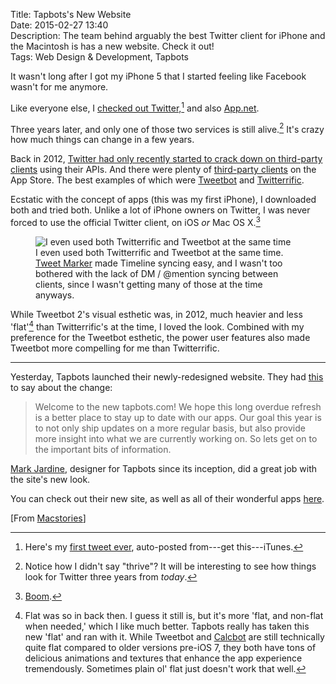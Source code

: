 Title: Tapbots's New Website  
Date: 2015-02-27 13:40  
Description: The team behind arguably the best Twitter client for iPhone and the Macintosh is has a new website. Check it out!  
Tags: Web Design & Development, Tapbots  

It wasn't long after I got my iPhone 5 that I started feeling like Facebook wasn't for me anymore. 

Like everyone else, I [checked out Twitter,][twitter][^tw] and also [App.net][app]. 

Three years later, and only one of those two services is still alive.[^sa] It's crazy how much things can change in a few years. 

Back in 2012, [Twitter had only recently started to crack down on third-party clients][arstechnica] using their APIs. And there were plenty of [third-party clients][studio] on the App Store. The best examples of which were [Tweetbot][archive] and [Twitterrific][archive 2].

Ecstatic with the concept of apps (this was my first iPhone), I downloaded both and tried both. Unlike a lot of iPhone owners on Twitter, I was never forced to use the official Twitter client, on iOS *or* Mac OS X.[^os] 

<figure>
	<img class="screenshot iphone" src="http://d.pr/i/gML7+" alt="I even used both Twitterrific and Tweetbot at the same time" title="I even used both Twitterrific and Tweetbot at the same time">
	<figcaption>I even used both Twitterrific and Tweetbot at the same time. <a href="http://tweetmarker.net" title="Tweet Marker">Tweet Marker</a> made Timeline syncing easy, and I wasn't too bothered with the lack of DM / @mention syncing between clients, since I wasn't getting many of those at the time anyways.</figcaption>
</figure>

While Tweetbot 2's visual esthetic was, in 2012, much heavier and less 'flat'[^flt] than Twitterrific's at the time, I loved the look. Combined with my preference for the Tweetbot esthetic, the power user features also made Tweetbot more compelling for me than Twitterrific. 

***

Yesterday, Tapbots launched their newly-redesigned website. They had [this][tapbots] to say about the change:

> Welcome to the new tapbots.com! We hope this long overdue refresh is a better place to stay up to date with our apps. Our goal this year is to not only ship updates on a more regular basis, but also provide more insight into what we are currently working on. So lets get on to the important bits of information.

[Mark Jardine][twitter 2], designer for Tapbots since its inception, did a great job with the site's new look.

You can check out their new site, as well as all of their wonderful apps [here][tapbots 2].

[From [Macstories][macstories]]

[^tw]: Here's my [first tweet ever][twitter 3], auto-posted from---get this---iTunes. 
[^sa]: Notice how I didn't say "thrive"? It will be interesting to see how things look for Twitter three years from *today*. 
[^os]: [Boom][archive 3].
[^flt]: Flat was so in back then. I guess it still is, but it's more 'flat, and non-flat when needed,' which I like much better. Tapbots really has taken this new 'flat' and ran with it. While Tweetbot and [Calcbot][tapbots 3] are still technically quite flat compared to older versions pre-iOS 7, they both have tons of delicious animations and textures that enhance the app experience tremendously. Sometimes plain ol' flat just doesn't work that well.

[app]: https://alpha.app.net/toniwonkanobi/post/1130894 "App.net's 'alpha' was so lonely"
[archive]: https://web.archive.org/web/20120906232823/http://tapbots.com/software/tweetbot/ "Tweetbot for iOS webpage from back in the day"
[archive 2]: https://web.archive.org/web/20121101170526/http://twitterrific.com/iphone/ "Twitterrific webpage from back in the day"
[archive 3]: https://web.archive.org/web/20121207191103/http://tapbots.com/software/tweetbot/mac/ "Tweetbot for Mac webpage from back in the day"
[arstechnica]: http://arstechnica.com/information-technology/2011/03/twitter-tells-third-party-devs-to-stop-making-twitter-client-apps/ "Ars Technica reporting on Twitter's first skirmish with third-party developers"
[macstories]: http://www.macstories.net/linked/tapbots-relaunches-website-working-on-tweetbot-4-0-for-ios/ "Federico Viticci on Tapbots's new website"
[studio]: https://quixey.studio.quixey.com/search?q=store%20twitter%20client "Twitter clients for iOS"
[tapbots]: http://tapbots.com/news/15-2-26-new-website-new-focus/ "Tapbots press release for their new website"
[tapbots 2]: http://www.tapbots.com "Tapbots, creators of Tweetbot and Calcbot"
[tapbots 3]: http://tapbots.com/calcbot/ "Calcbot for iOS"
[twitter]: https://twitter.com/ToniWonKanobi/statuses/242981123301453827 "Pleading with my friends to remove their Facebook email addresses"
[twitter 2]: http://www.twitter.com/markjardine "Mark Jardine on Twitter"
[twitter 3]: https://twitter.com/ToniWonKanobi/statuses/113085950388748289 "My first tweet ever"